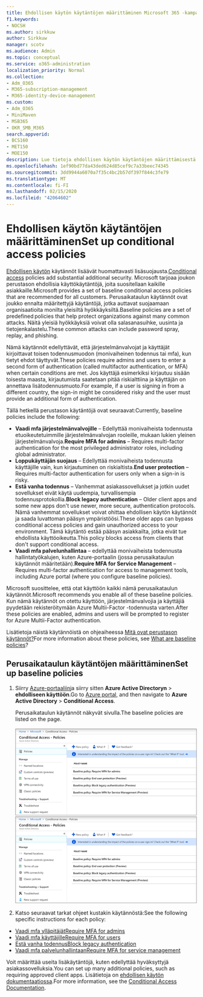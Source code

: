```yaml
---
title: Ehdollisen käytön käytäntöjen määrittäminen Microsoft 365 -kampanjoille
f1.keywords:
- NOCSH
ms.author: sirkkuw
author: Sirkkuw
manager: scotv
ms.audience: Admin
ms.topic: conceptual
ms.service: o365-administration
localization_priority: Normal
ms.collection:
- Adm_O365
- M365-subscription-management
- M365-identity-device-management
ms.custom:
- Adm_O365
- MiniMaven
- MSB365
- OKR_SMB_M365
search.appverid:
- BCS160
- MET150
- MOE150
description: Lue tietoja ehdollisen käytön käytäntöjen määrittämisestä Microsoft 365 -kampanjoille.
ms.openlocfilehash: 1ef90bd77da43ded624d85cef9c7a33beec74345
ms.sourcegitcommit: 3dd9944a6070a7f35c4bc2b57df397f844c3fe79
ms.translationtype: MT
ms.contentlocale: fi-FI
ms.lasthandoff: 02/15/2020
ms.locfileid: "42064602"
---
```

# <a name="set-up-conditional-access-policies"></a><span data-ttu-id="f6346-103">Ehdollisen käytön käytäntöjen määrittäminen</span><span class="sxs-lookup"><span data-stu-id="f6346-103">Set up conditional access policies</span></span>

<span data-ttu-id="f6346-104">[Ehdollisen käytön](https://docs.microsoft.com/azure/active-directory/conditional-access/overview) käytännöt lisäävät huomattavasti lisäsuojausta.</span><span class="sxs-lookup"><span data-stu-id="f6346-104">[Conditional access](https://docs.microsoft.com/azure/active-directory/conditional-access/overview) policies add substantial additional security.</span></span> <span data-ttu-id="f6346-105">Microsoft tarjoaa joukon perustason ehdollisia käyttökäytäntöjä, joita suositellaan kaikille asiakkaille.</span><span class="sxs-lookup"><span data-stu-id="f6346-105">Microsoft provides a set of baseline conditional access policies that are recommended for all customers.</span></span> <span data-ttu-id="f6346-106">Perusaikataulun käytännöt ovat joukko ennalta määritettyjä käytäntöjä, jotka auttavat suojaamaan organisaatioita monilta yleisiltä hyökkäyksiltä.</span><span class="sxs-lookup"><span data-stu-id="f6346-106">Baseline policies are a set of predefined policies that help protect organizations against many common attacks.</span></span> <span data-ttu-id="f6346-107">Näitä yleisiä hyökkäyksiä voivat olla salasanasuihke, uusinta ja tietojenkalastelu.</span><span class="sxs-lookup"><span data-stu-id="f6346-107">These common attacks can include password spray, replay, and phishing.</span></span>

<span data-ttu-id="f6346-108">Nämä käytännöt edellyttävät, että järjestelmänvalvojat ja käyttäjät kirjoittavat toisen todennusmuodon (monivaiheinen todennus tai mfa), kun tietyt ehdot täyttyvät.</span><span class="sxs-lookup"><span data-stu-id="f6346-108">These policies require admins and users to enter a second form of authentication (called multifactor authentication, or MFA) when certain conditions are met.</span></span> <span data-ttu-id="f6346-109">Jos käyttäjä esimerkiksi kirjautuu sisään toisesta maasta, kirjautumista saatetaan pitää riskialttiina ja käyttäjän on annettava lisätodennusmuoto.</span><span class="sxs-lookup"><span data-stu-id="f6346-109">For example, if a user is signing in from a different country, the sign-in might be considered risky and the user must provide an additional form of authentication.</span></span> 

<span data-ttu-id="f6346-110">Tällä hetkellä perustason käytäntöjä ovat seuraavat:</span><span class="sxs-lookup"><span data-stu-id="f6346-110">Currently, baseline policies include the following:</span></span>
- <span data-ttu-id="f6346-111">**Vaadi mfa järjestelmänvalvojille** &ndash; Edellyttää monivaiheista todennusta etuoikeutetuimmille järjestelmänvalvojan rooleille, mukaan lukien yleinen järjestelmänvalvoja.</span><span class="sxs-lookup"><span data-stu-id="f6346-111">**Require MFA for admins** &ndash; Requires multi-factor authentication for the most privileged administrator roles, including global administrator.</span></span>
- <span data-ttu-id="f6346-112">**Loppukäyttäjän suojaus** &ndash; Edellyttää monivaiheista todennusta käyttäjille vain, kun kirjautuminen on riskialtista.</span><span class="sxs-lookup"><span data-stu-id="f6346-112">**End user protection** &ndash; Requires multi-factor authentication for users only when a sign-in is risky.</span></span> 
- <span data-ttu-id="f6346-113">**Estä vanha todennus** &ndash; Vanhemmat asiakassovellukset ja jotkin uudet sovellukset eivät käytä uudempia, turvallisempia todennusprotokollia.</span><span class="sxs-lookup"><span data-stu-id="f6346-113">**Block legacy authentication** &ndash; Older client apps and some new apps don't use newer, more secure, authentication protocols.</span></span> <span data-ttu-id="f6346-114">Nämä vanhemmat sovellukset voivat ohittaa ehdollisen käytön käytännöt ja saada luvattoman pääsyn ympäristöösi.</span><span class="sxs-lookup"><span data-stu-id="f6346-114">These older apps can bypass conditional access policies and gain unauthorized access to your environment.</span></span> <span data-ttu-id="f6346-115">Tämä käytäntö estää pääsyn asiakkailta, jotka eivät tue ehdollista käyttöoikeutta.</span><span class="sxs-lookup"><span data-stu-id="f6346-115">This policy blocks access from clients that don't support conditional access.</span></span> 
- <span data-ttu-id="f6346-116">**Vaadi mfa palvelunhallintaa** &ndash; edellyttää monivaiheista todennusta hallintatyökalujen, kuten Azure-portaalin (jossa perusaikataulun käytännöt määritetään).</span><span class="sxs-lookup"><span data-stu-id="f6346-116">**Require MFA for Service Management** &ndash; Requires multi-factor authentication for access to management tools, including Azure portal (where you configure baseline policies).</span></span> 

<span data-ttu-id="f6346-117">Microsoft suosittelee, että otat käyttöön kaikki nämä perusaikataulun käytännöt.</span><span class="sxs-lookup"><span data-stu-id="f6346-117">Microsoft recommends you enable all of these baseline policies.</span></span> <span data-ttu-id="f6346-118">Kun nämä käytännöt on otettu käyttöön, järjestelmänvalvojia ja käyttäjiä pyydetään rekisteröitymään Azure Multii-Factor -todennusta varten.</span><span class="sxs-lookup"><span data-stu-id="f6346-118">After these policies are enabled, admins and users will be prompted to register for Azure Multii-Factor authentication.</span></span>

<span data-ttu-id="f6346-119">Lisätietoja näistä käytännöistä on ohjeaiheessa [Mitä ovat perustason käytännöt?](https://docs.microsoft.com/azure/active-directory/conditional-access/concept-baseline-protection)</span><span class="sxs-lookup"><span data-stu-id="f6346-119">For more information about these policies, see [What are baseline policies](https://docs.microsoft.com/azure/active-directory/conditional-access/concept-baseline-protection)?</span></span>


## <a name="set-up-baseline-policies"></a><span data-ttu-id="f6346-120">Perusaikataulun käytäntöjen määrittäminen</span><span class="sxs-lookup"><span data-stu-id="f6346-120">Set up baseline policies</span></span>

1. <span data-ttu-id="f6346-121">Siirry [Azure-portaaliin](https://portal.azure.com)ja siirry sitten **Azure Active Directoryn** \> **ehdolliseen käyttöön**.</span><span class="sxs-lookup"><span data-stu-id="f6346-121">Go to [Azure portal](https://portal.azure.com), and then navigate to **Azure Active Directory** \> **Conditional Access**.</span></span>
    
    <span data-ttu-id="f6346-122">Perusaikataulun käytännöt näkyvät sivulla.</span><span class="sxs-lookup"><span data-stu-id="f6346-122">The baseline policies are listed on the page.</span></span> <br/> <br/>
    <span data-ttu-id="f6346-123">![Sivu, jossa on luettelo ehdollisen käytön perusaikataulun käytännöistä.](../media/baslinepolicies.png)</span><span class="sxs-lookup"><span data-stu-id="f6346-123">![Page that lists baseline policies for conditional access.](../media/baslinepolicies.png)</span></span>
1. <span data-ttu-id="f6346-124">Katso seuraavat tarkat ohjeet kustakin käytännöstä:</span><span class="sxs-lookup"><span data-stu-id="f6346-124">See the following specific instructions for each policy:</span></span>

  - [<span data-ttu-id="f6346-125">Vaadi mfa ylläpitäjät</span><span class="sxs-lookup"><span data-stu-id="f6346-125">Require MFA for admins</span></span>](https://docs.microsoft.com/azure/active-directory/conditional-access/howto-baseline-protect-administrators)
- [<span data-ttu-id="f6346-126">Vaadi mfa käyttäjille</span><span class="sxs-lookup"><span data-stu-id="f6346-126">Require MFA for users</span></span>](https://docs.microsoft.com/azure/active-directory/conditional-access/howto-baseline-protect-end-users)  
 - [<span data-ttu-id="f6346-127">Estä vanha todennus</span><span class="sxs-lookup"><span data-stu-id="f6346-127">Block legacy authentication</span></span>](https://docs.microsoft.com/azure/active-directory/conditional-access/howto-baseline-protect-legacy-auth)
  - [<span data-ttu-id="f6346-128">Vaadi mfa palvelunhallintaan</span><span class="sxs-lookup"><span data-stu-id="f6346-128">Require MFA for service management</span></span>](https://docs.microsoft.com/azure/active-directory/conditional-access/howto-baseline-protect-azure)

<span data-ttu-id="f6346-129">Voit määrittää useita lisäkäytäntöjä, kuten edellyttää hyväksyttyjä asiakassovelluksia.</span><span class="sxs-lookup"><span data-stu-id="f6346-129">You can set up many additional policies, such as requiring approved client apps.</span></span> <span data-ttu-id="f6346-130">Lisätietoja on [ehdollisen käytön dokumentaatiossa](https://docs.microsoft.com/azure/active-directory/conditional-access/).</span><span class="sxs-lookup"><span data-stu-id="f6346-130">For more information, see the [Conditional Access Documentation](https://docs.microsoft.com/azure/active-directory/conditional-access/).</span></span>
